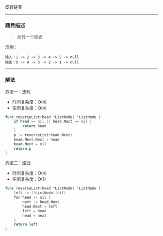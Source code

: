 反转链表

----

### 题目描述

> 反转一个链表

示例：
```shell
输入：1 -> 2 -> 3 -> 4 -> 5 -> null
输出：5 -> 4 -> 3 -> 2 -> 1 -> null
```

----

### 解法

方法一：迭代

- 时间复杂度：O(n)
- 空间复杂度：O(n)

```go
func reverseList(head *ListNode) *ListNode {
	if head == nil || head.Next == nil {
		return head
	}
	p := reverseList(head.Next)
	head.Next.Next = head
	head.Next = nil
	return p
}
```



方法二：递归

- 时间复杂度：O(n)
- 空间复杂度：O(1)

```go
func reverseList(head *ListNode) *ListNode {
	left := (*ListNode)(nil)
	for head != nil {
		next := head.Next
		head.Next = left
		left = head
		head = next
	}
	return left
}
```